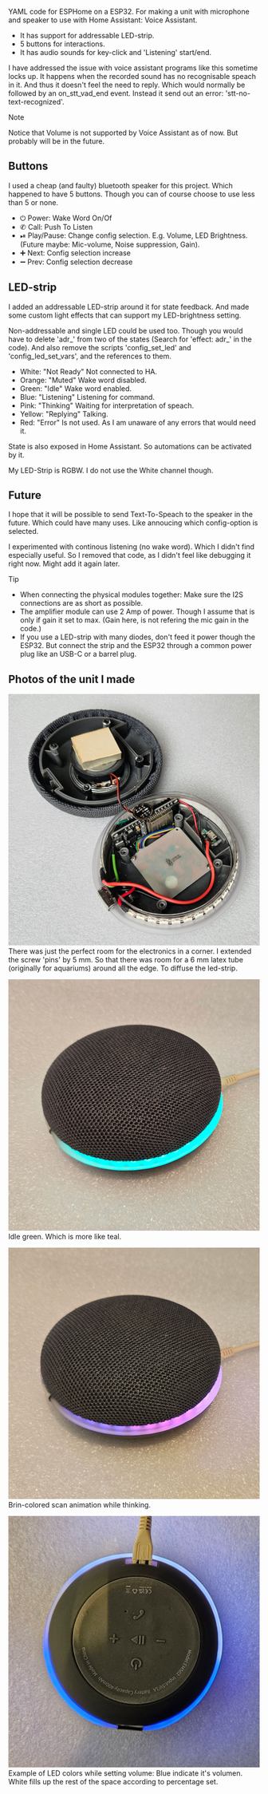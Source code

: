YAML code for ESPHome on a ESP32. For making a unit with microphone and speaker to use with Home Assistant: Voice Assistant.

- It has support for addressable LED-strip.
- 5 buttons for interactions.
- It has audio sounds for key-click and 'Listening' start/end.

I have addressed the issue with voice assistant programs like this sometime locks up. It happens when the recorded sound has no recognisable speach in it. And thus it doesn't feel the need to reply. Which would normally be followed by an on_stt_vad_end event. Instead it send out an error: 'stt-no-text-recognized'.

> [!NOTE]
> Notice that Volume is not supported by Voice Assistant as of now. But probably will be in the future.

## Buttons
I used a cheap (and faulty) bluetooth speaker for this project. Which happened to have 5 buttons. Though you can of course choose to use less than 5 or none.
- ⏻ Power: Wake Word On/Of
- ✆ Call: Push To Listen
- ⏯ Play/Pause: Change config selection. E.g. Volume, LED Brightness. (Future maybe: Mic-volume, Noise suppression, Gain).
- ➕ Next: Config selection increase
- ➖ Prev: Config selection decrease

## LED-strip
I added an addressable LED-strip around it for state feedback. And made some custom light effects that can support my LED-brightness setting.

Non-addressable and single LED could be used too. Though you would have to delete 'adr_' from two of the states (Search for 'effect: adr_' in the code). And also remove the scripts 'config_set_led' and 'config_led_set_vars', and the references to them.
- White: "Not Ready" Not connected to HA.
- Orange: "Muted" Wake word disabled.
- Green: "Idle" Wake word enabled.
- Blue: "Listening" Listening for command.
- Pink: "Thinking" Waiting for interpretation of speach.
- Yellow: "Replying" Talking.
- Red: "Error" Is not used. As I am unaware of any errors that would need it.

State is also exposed in Home Assistant. So automations can be activated by it.

My LED-Strip is RGBW. I do not use the White channel though.

## Future

I hope that it will be possible to send Text-To-Speach to the speaker in the future. Which could have many uses. Like annoucing which config-option is selected.

I experimented with continous listening (no wake word). Which I didn't find especially useful. So I removed that code, as I didn't feel like debugging it right now. Might add it again later.

> [!TIP]
> - When connecting the physical modules together: Make sure the I2S connections are as short as possible.
> - The amplifier module can use 2 Amp of power. Though I assume that is only if gain it set to max. (Gain here, is not refering the mic gain in the code.)
> - If you use a LED-strip with many diodes, don't feed it power though the ESP32. But connect the strip and the ESP32 through a common power plug like an USB-C or a barrel plug.

## Photos of the unit I made
![01](/docs/01.jpg)
There was just the perfect room for the electronics in a corner. I extended the screw 'pins' by 5 mm. So that there was room for a 6 mm latex tube (originally for aquariums) around all the edge. To diffuse the led-strip.

![02](/docs/02.jpg)
Idle green. Which is more like teal.

![03](/docs/03.jpg)
Brin-colored scan animation while thinking.

![04](/docs/04.jpg)
Example of LED colors while setting volume: Blue indicate it's volumen. White fills up the rest of the space according to percentage set.
